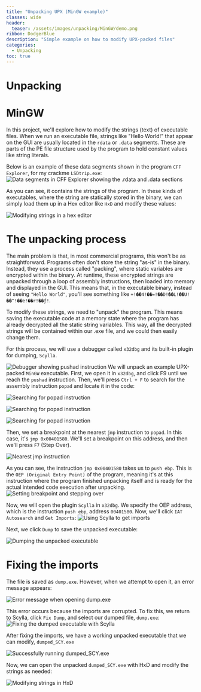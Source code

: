 ```yaml
---
title: "Unpacking UPX (MinGW example)"
classes: wide
header:
  teaser: /assets/images/unpacking/MinGW/demo.png
ribbon: DodgerBlue
description: "Simple example on how to modify UPX-packed files"
categories:
  - Unpacking
toc: true
---
```


# Unpacking


# MinGW

In this project, we'll explore how to modify the strings (text) of executable files. When we run an executable file, strings like "Hello World!" that appear on the GUI are usually located in the `rdata` or `.data` segments. These are parts of the PE file structure used by the program to hold constant values like string literals.

Below is an example of these data segments shown in the program `CFF Explorer`, for my crackme `LSDtrip.exe`:
![Data segments in CFF Explorer showing the .rdata and .data sections](/assets/images/unpacking/MinGW/demo.png)

As you can see, it contains the strings of the program. In these kinds of executables, where the string are statically stored in the binary, we can simply load them up in a
Hex editor like `HxD` and modify these values:

![Modifying strings in a hex editor](/assets/images/unpacking/MinGW/demo2.png)

# The unpacking process

The main problem is that, in most commercial programs, this won't be as straightforward. Programs often don't store the string "as-is" in the binary. Instead, they use a process called "packing", where static variables are encrypted within the binary. At runtime, these encrypted strings are unpacked through a loop of assembly instructions, then loaded into memory and displayed in the GUI. This means that, in the executable binary, instead of seeing `"Hello World"`, you'll see something like `+!��4!��=!��D!��L!��U!��^!��e!��r!��ƒ!`.

To modify these strings, we need to "unpack" the program. This means saving the executable code at a memory state where the program has already decrypted all the static string variables. This way, all the decrypted strings will be contained within our .exe file, and we could then easily change them.

For this process, we will use a debugger called `x32dbg` and its built-in plugin for dumping, `Scylla`.

![Debugger showing pushad instruction](/assets/images/unpacking/MinGW/demo6.png)
We will unpack an example UPX-packed `MinGW` executable. First, we open it in `x32dbg`, and click F9 until we reach the `pushad` instruction. Then, we'll press `Ctrl + F` to search for the assembly instruction `popad` and locate it in the code:

![Searching for popad instruction](/assets/images/unpacking/MinGW/demo7.png)

![Searching for popad instruction](/assets/images/unpacking/MinGW/demo8.png)

![Searching for popad instruction](/assets/images/unpacking/MinGW/demo9.png)

Then, we set a breakpoint at the nearest `jmp` instruction to `popad`. In this case, it's `jmp 0x00401580`. We'll set a breakpoint on this address, and then we'll press `F7` (Step Over).

![Nearest jmp instruction](/assets/images/unpacking/MinGW/demo10.png)

As you can see, the instruction `jmp 0x00401580` takes us to `push ebp`. This is the `OEP (Original Entry Point)` of the program, meaning it's at this instruction where the program finished unpacking itself and is ready for the actual intended code execution after unpacking.
![Setting breakpoint and stepping over](/assets/images/unpacking/MinGW/demo11.png)

Now, we will open the plugin `Scylla` in `x32dbg`. We specify the OEP address, which is the instruction `push ebp`, address `00401580`. Now, we'll click `IAT Autosearch` and `Get Imports`:
![Using Scylla to get imports](/assets/images/unpacking/MinGW/demo5.png)

Next, we click `Dump` to save the unpacked executable:

![Dumping the unpacked executable](/assets/images/unpacking/MinGW/demo14.png)

# Fixing the imports

The file is saved as `dump.exe`. However, when we attempt to open it, an error message appears:

![Error message when opening dump.exe](/assets/images/unpacking/MinGW/demo13.png)

This error occurs because the imports are corrupted. To fix this, we return to Scylla, click `Fix Dump`, and select our dumped file, `dump.exe`:
![Fixing the dumped executable with Scylla](/assets/images/unpacking/MinGW/demo15.png)

After fixing the imports, we have a working unpacked executable that we can modify, `dumped_SCY.exe`

![Successfully running dumped_SCY.exe](/assets/images/unpacking/MinGW/demo16.png)

Now, we can open the unpacked `dumped_SCY.exe` with HxD and modify the strings as needed:

![Modifying strings in HxD](/assets/images/unpacking/MinGW/demo17.png)